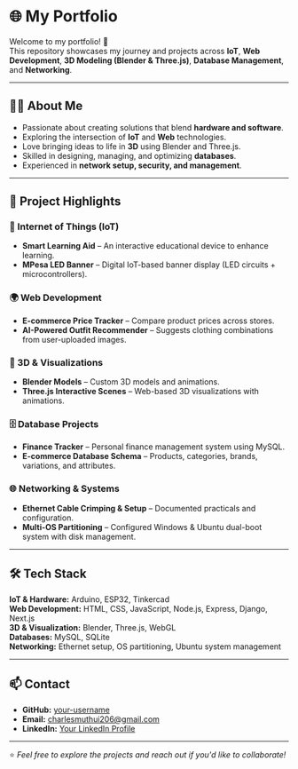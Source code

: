 # 🌐 My Portfolio

Welcome to my portfolio! 🚀  
This repository showcases my journey and projects across **IoT**, **Web Development**, **3D Modeling (Blender & Three.js)**, **Database Management**, and **Networking**.  

---

## 🧑‍💻 About Me
- Passionate about creating solutions that blend **hardware and software**.  
- Exploring the intersection of **IoT** and **Web** technologies.  
- Love bringing ideas to life in **3D** using Blender and Three.js.  
- Skilled in designing, managing, and optimizing **databases**.  
- Experienced in **network setup, security, and management**.  

---

## 📂 Project Highlights

### 🔌 Internet of Things (IoT)
- **Smart Learning Aid** – An interactive educational device to enhance learning.  
- **MPesa LED Banner** – Digital IoT-based banner display (LED circuits + microcontrollers).  

### 🌍 Web Development
- **E-commerce Price Tracker** – Compare product prices across stores.  
- **AI-Powered Outfit Recommender** – Suggests clothing combinations from user-uploaded images.  

### 🎨 3D & Visualizations
- **Blender Models** – Custom 3D models and animations.  
- **Three.js Interactive Scenes** – Web-based 3D visualizations with animations.  

### 🗄️ Database Projects
- **Finance Tracker** – Personal finance management system using MySQL.  
- **E-commerce Database Schema** – Products, categories, brands, variations, and attributes.  

### 🌐 Networking & Systems
- **Ethernet Cable Crimping & Setup** – Documented practicals and configuration.  
- **Multi-OS Partitioning** – Configured Windows & Ubuntu dual-boot system with disk management.  

---

## 🛠️ Tech Stack

**IoT & Hardware:** Arduino, ESP32, Tinkercad  
**Web Development:** HTML, CSS, JavaScript, Node.js, Express, Django, Next.js  
**3D & Visualization:** Blender, Three.js, WebGL  
**Databases:** MySQL, SQLite  
**Networking:** Ethernet setup, OS partitioning, Ubuntu system management  

---

## 📫 Contact
- **GitHub:** [your-username](https://github.com/charlesricha)  
- **Email:** charlesmuthui206@gmail.com  
- **LinkedIn:** [Your LinkedIn Profile](https://linkedin.com/in/muthuicharles)  

---

⭐️ *Feel free to explore the projects and reach out if you'd like to collaborate!*  

